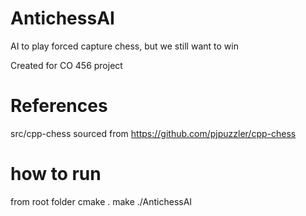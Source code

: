 # AntichessAI

AI to play forced capture chess, but we still want to win

Created for CO 456 project

# References

src/cpp-chess sourced from https://github.com/pjpuzzler/cpp-chess

# how to run

from root folder
cmake .
make
./AntichessAI
